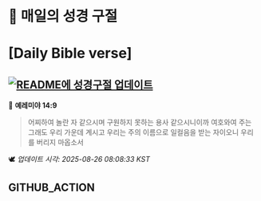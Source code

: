 # 🙏 매일의 성경 구절
# [Daily Bible verse]
## [![README에 성경구절 업데이트](https://github.com/DONGSUKA/first_test/actions/workflows/update-readme-bible.yml/badge.svg)](https://github.com/DONGSUKA/first_test/actions/workflows/update-readme-bible.yml)
<!-- START_BIBLE_VERSE -->
📖 **예레미야 14:9**
> 어찌하여 놀란 자 같으시며 구원하지 못하는 용사 같으시니이까 여호와여 주는 그래도 우리 가운데 계시고 우리는 주의 이름으로 일컬음을 받는 자이오니 우리를 버리지 마옵소서

🕊️ _업데이트 시각: 2025-08-26 08:08:33 KST_
  <!-- END_BIBLE_VERSE -->
## GITHUB_ACTION
